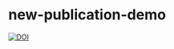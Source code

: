 # new-publication-demo

[![DOI](https://zenodo.org/badge/504155971.svg)](https://zenodo.org/badge/latestdoi/504155971)
